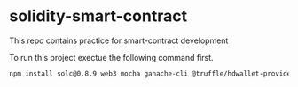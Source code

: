 # solidity-smart-contract

This repo contains practice for smart-contract development

To run this project exectue the following command first.

~~~bash
npm install solc@0.8.9 web3 mocha ganache-cli @truffle/hdwallet-provider
~~~
